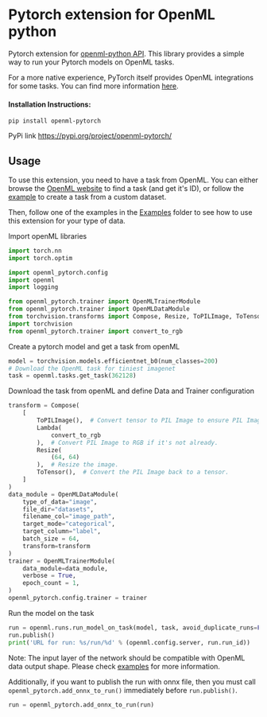 # Pytorch extension for OpenML python

Pytorch extension for [openml-python API](https://github.com/openml/openml-python).
This library provides a simple way to run your Pytorch models on OpenML tasks. 

For a more native experience, PyTorch itself provides OpenML integrations for some tasks. You can find more information [here](<Integrations of OpenML in PyTorch.md>).

#### Installation Instructions:

`pip install openml-pytorch`

PyPi link https://pypi.org/project/openml-pytorch/

## Usage
To use this extension, you need to have a task from OpenML. You can either browse the [OpenML website](https://openml.org/search?type=task&sort=runs) to find a task (and get it's ID), or follow the [example](./Examples/Create%20Dataset%20and%20Task.ipynb) to create a task from a custom dataset.

Then, follow one of the examples in the [Examples](./Examples/Create%20Dataset%20and%20Task.ipynb) folder to see how to use this extension for your type of data.

Import openML libraries
```python
import torch.nn
import torch.optim

import openml_pytorch.config
import openml
import logging

from openml_pytorch.trainer import OpenMLTrainerModule
from openml_pytorch.trainer import OpenMLDataModule
from torchvision.transforms import Compose, Resize, ToPILImage, ToTensor, Lambda
import torchvision
from openml_pytorch.trainer import convert_to_rgb

```
Create a pytorch model and get a task from openML
```python
model = torchvision.models.efficientnet_b0(num_classes=200)
# Download the OpenML task for tiniest imagenet
task = openml.tasks.get_task(362128)
```
Download the task from openML and define Data and Trainer configuration
```python
transform = Compose(
    [
        ToPILImage(),  # Convert tensor to PIL Image to ensure PIL Image operations can be applied.
        Lambda(
            convert_to_rgb
        ),  # Convert PIL Image to RGB if it's not already.
        Resize(
            (64, 64)
        ),  # Resize the image.
        ToTensor(),  # Convert the PIL Image back to a tensor.
    ]
)
data_module = OpenMLDataModule(
    type_of_data="image",
    file_dir="datasets",
    filename_col="image_path",
    target_mode="categorical",
    target_column="label",
    batch_size = 64,
    transform=transform
)
trainer = OpenMLTrainerModule(
    data_module=data_module,
    verbose = True,
    epoch_count = 1,
)
openml_pytorch.config.trainer = trainer
```
Run the model on the task
```python
run = openml.runs.run_model_on_task(model, task, avoid_duplicate_runs=False)
run.publish()
print('URL for run: %s/run/%d' % (openml.config.server, run.run_id))
```
Note: The input layer of the network should be compatible with OpenML data output shape. Please check [examples](./Examples/Create%20Dataset%20and%20Task.ipynb) for more information.

Additionally, if you want to publish the run with onnx file, then you must call ```openml_pytorch.add_onnx_to_run()``` immediately before ```run.publish()```. 

```python
run = openml_pytorch.add_onnx_to_run(run)
```